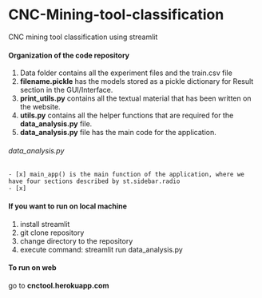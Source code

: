 # CNC-Mining-tool-classification
CNC mining tool classification using streamlit

#### Organization of the code repository
1. Data folder contains all the experiment files and the train.csv file
2. **filename.pickle** has the models stored as a pickle dictionary for Result section in the GUI/Interface.
3. **print_utils.py** contains all the textual material that has been written on the website. 
4. **utils.py** contains all the helper functions that are required for the **data_analysis.py** file.
5. **data_analysis.py** file has the main code for the application. 

###### data_analysis.py 
    - [x] main_app() is the main function of the application, where we have four sections described by st.sidebar.radio
    - [x]

#### If you want to run on local machine 
1. install streamlit
2. git clone repository
3. change directory to the repository
4. execute command: streamlit run data_analysis.py

#### To run on web
go to **cnctool.herokuapp.com**